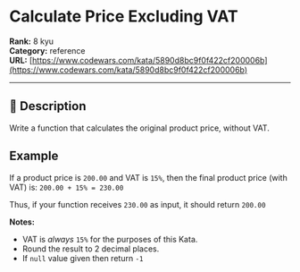 # Calculate Price Excluding VAT

**Rank:** 8 kyu  
**Category:** reference  
**URL:** [https://www.codewars.com/kata/5890d8bc9f0f422cf200006b](https://www.codewars.com/kata/5890d8bc9f0f422cf200006b)

---

## 📝 Description

Write a function that calculates the original product price, without VAT.

## Example
If a product price is `200.00` and VAT is `15%`, then the final product price (with VAT) is: `200.00 + 15% = 230.00`

Thus, if your function receives `230.00` as input, it should return `200.00`

**Notes:** 

* VAT is *always* `15%` for the purposes of this Kata.
* Round the result to 2 decimal places.
* If `null` value given then return `-1`
